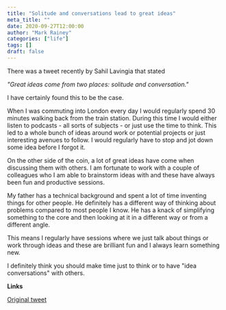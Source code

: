 ```yaml
---
title: "Solitude and conversations lead to great ideas"
meta_title: ""
date: 2020-09-27T12:00:00
author: "Mark Rainey"
categories: ["life"]
tags: []
draft: false
---
```

There was a tweet recently by Sahil Lavingia that stated 

*"Great ideas come from two places: solitude and conversation."*

I have certainly found this to be the case. 

When I was commuting into London every day I would regularly spend 30 minutes walking back from the train station. During this time I would either listen to podcasts - all sorts of subjects - or just use the time to think. This led to a whole bunch of ideas around work or potential projects or just interesting avenues to follow. I would regularly have to stop and jot down some idea before I forgot it.

On the other side of the coin, a lot of great ideas have come when discussing them with others. I am fortunate to work with a couple of colleagues who I am able to brainstorm ideas with and these have always been fun and productive sessions.

My father has a technical background and spent a lot of time inventing things for other people. He definitely has a different way of thinking about problems compared to most people I know. He has a knack of simplifying something to the core and then looking at it in a different way or from a different angle.

This means I regularly have sessions where we just talk about things or work through ideas and these are brilliant fun and I always learn something new.

I definitely think you should make time just to think or to have "idea conversations" with others.

__Links__

[Original tweet](https://twitter.com/shl/status/1308415685446569989)
